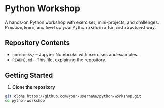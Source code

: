# Python Workshop

A hands-on Python workshop with exercises, mini-projects, and challenges.  
Practice, learn, and level up your Python skills in a fun and structured way.

## Repository Contents

- `notebooks/` – Jupyter Notebooks with exercises and examples.
- `README.md` – This file, explaining the repository.

## Getting Started

1. **Clone the repository**
```bash
git clone https://github.com/your-username/python-workshop.git
cd python-workshop

